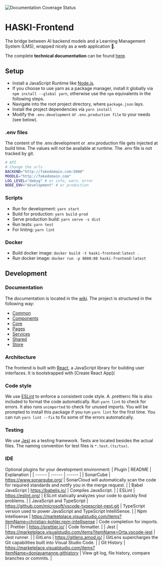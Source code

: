 ![Documentation Coverage Status](https://wiki.haski.app/coverage.svg)

# HASKI-Frontend

The bridge between AI backend models and a Learning Management System (LMS), wrapped nicely as a web application 🎁.

The complete **technical documentation** can be found [here](https://wiki.haski.app).

## Setup

- Install a JavaScript Runtime like [Node.js](https://nodejs.org/).
- If you choose to use yarn as a package manager, install it globally via `npm install --global yarn`, otherwise use the `npm` equivalents in the following steps.
- Navigate into the root project directory, where `package.json` lays.
- Install the project dependencies via `yarn install`
- Modify the `.env.development` or `.env.production file` to your needs (see below).

### .env files

The content of the .env.development or .env.production file gets injected at build time. The values will not be available at runtime. The .env file is not tracked by git.

```sh
# API
# Change the urls
BACKEND="http://fakedomain.com:5000"
MOODLE="http://fakedomain.com"
LOG_LEVEL="debug" # or info, warn, error
NODE_ENV="development" # or production
```

### Scripts

- Run for development: `yarn start`
- Build for production: `yarn build-prod`
- Serve production build: `yarn serve -s dist`
- Run tests: `yarn test`
- For linting: `yarn lint`

### Docker

- Build docker image: `docker build -t haski-frontend:latest .`
- Run docker image: `docker run -p 8080:80 haski-frontend:latest`

## Development

### Documentation

The documentation is located in the [wiki](https://wiki.haski.app). The project is structured in the following way:

- [Common](https://wiki.haski.app/modules/common)
- [Components](https://wiki.haski.app/modules/components)
- [Core](https://wiki.haski.app/modules/core)
- [Pages](https://wiki.haski.app/modules/pages)
- [Services](https://wiki.haski.app/modules/services)
- [Shared](https://wiki.haski.app/modules/shared)
- [Store](https://wiki.haski.app/modules/store)

### Architecture

The frontend is built with [React](https://reactjs.org/), a JavaScript library for building user interfaces. It is bootstrapped with [Create React App](

### Code style

We use [ESLint](https://eslint.org/) to enforce a consistent code style. A .prettierrc file is also included to format the code automatically.
Run `yarn lint` to check for errors.
It also runs `unimported` to check for unused imports. You will be prompted to install this package if you run `yarn lint` for the first time. You can run `yarn lint --fix` to fix some of the errors automatically.

### Testing

We use [Jest](https://jestjs.io/) as a testing framework. Tests are located besides the actual files. The naming convention for test files is `*.test.(ts/tsx)`.

### IDE

Optional plugins for your development environment:
| Plugin | README | Explanation |
| ------ | ------ | ------ |
| SonarCube | https://www.sonarqube.org/ | SonarCloud will automatically scan the code for required standards and notify you in the merge request. |
| Babel JavaScript | https://babeljs.io/ | Compiles JavaScript. |
| ESLint | https://eslint.org/ | ESLint statically analyzes your code to quickly find problems. |
| JavaScript and TypeScript | https://github.com/microsoft/vscode-typescript-next.git | TypeScript version used to power JavaScript and TypeScript IntelliSense. |
| Npm Intellisense | https://marketplace.visualstudio.com/items?itemName=christian-kohler.npm-intellisense | Code completion for imports. |
| Prettier | https://prettier.io/ | Code formatter. |
| Jest | https://marketplace.visualstudio.com/items?itemName=Orta.vscode-jest | Jest runner. |
| GitLens | https://gitlens.amod.io/ | GitLens supercharges the Git capabilities built into Visual Studio Code. |
| Git History | https://marketplace.visualstudio.com/items?itemName=donjayamanne.githistory | View git log, file history, compare branches or commits. |
